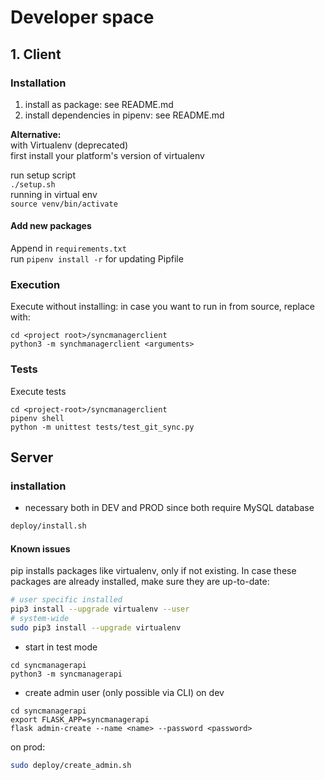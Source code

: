 # Developer space

## 1. Client

### Installation
1. install as package: see README.md
2. install dependencies in pipenv: see README.md

__Alternative:__  
with Virtualenv (deprecated)  
first install your platform's version of virtualenv  

run setup script  
`./setup.sh`  
running in virtual env  
`source venv/bin/activate`  

#### Add new packages
Append in `requirements.txt`  
run `pipenv install -r` for updating Pipfile

### Execution
Execute without installing: in case you want to run in from source, replace with:
```
cd <project root>/syncmanagerclient
python3 -m synchmanagerclient <arguments>
```

### Tests
Execute tests
```
cd <project-root>/syncmanagerclient
pipenv shell
python -m unittest tests/test_git_sync.py
```

## Server

### installation
* necessary both in DEV and PROD since both require MySQL database
```bash
deploy/install.sh
```

#### Known issues
pip installs packages like virtualenv, only if not existing. 
In case these packages are already installed, make sure they are up-to-date: 
```bash
# user specific installed
pip3 install --upgrade virtualenv --user
# system-wide
sudo pip3 install --upgrade virtualenv
```

* start in test mode
```
cd syncmanagerapi
python3 -m syncmanagerapi 
```
* create admin user (only possible via CLI)
on dev
```
cd syncmanagerapi
export FLASK_APP=syncmanagerapi 
flask admin-create --name <name> --password <password>
```
on prod:
```bash
sudo deploy/create_admin.sh
```